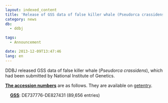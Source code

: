 ```yaml
---
layout: indexed_content
title: 'Release of GSS data of false killer whale (Pseudorca crassidens)'
category: news
db:
  - ddbj

tags:
  - Announcement

date: 2013-12-09T13:47:46
lang: en
---
```


<p>DDBJ released GSS data of false killer whale (<em>Pseudorca crassidens</em>), which had been submitted by National Institute of Genetics. </p>

<p><strong><a href="/ddbj/flat-file.html#AccessionB">The accession numbers</a></strong> are as follows. They are available on <a href="http://getentry.ddbj.nig.ac.jp/top-e.html" target="_blank">getentry</a>. </p>

<p>    <strong><a href="/ddbj/gss-e.html">GSS</a></strong>: DE737776-DE827431 (89,656 entries) </p>
